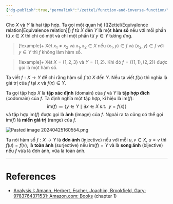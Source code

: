 ```yaml
---
{"dg-publish":true,"permalink":"/zettel/function-and-inverse-function/","noteIcon":"📝","created":"2024-04-25T15:44:39.064+07:00","updated":"2024-04-25T18:52:46.015+07:00"}
---
```


Cho $X$ và $Y$ là hai tập hợp. Ta gọi một quan hệ ([[Zettel/Equivalence relation\|Equivalence relation]]) $f$ từ $X$ đến $Y$ là một **hàm số** nếu với mỗi phần tử $x \in X$ thì chỉ có một và chỉ một phần tử $y \in Y$ tương ứng. 

>[!example]+
>Xét $x_{1} \neq x_{2}$ và $x_{1}, x_{2} \in X$ nếu $(x_{1}, y) \in f$ và $(x_{2}, y) \in f$ với $y \in Y$ thì $f$ không làm hàm số.

>[!example]+
>Xét $X = \{ 1, 2, 3 \}$ và $Y = \{ 1, 2 \}$. Khi đó $f = \{ (1, 1), (2, 2) \}$ được gọi là một hàm số.

Ta viết $f: X \to Y$ để chỉ rằng hàm số $f$ từ $X$ đến $Y$. Nếu ta viết $f(x)$ thì nghĩa là giá trị của $f$ tại $x$ và $f(x) \in Y$.

Ta gọi tập hợp $X$ là **tập xác định** (domain) của $f$ và $Y$ là **tập hợp đích** (codomain) của $f$. Ta định nghĩa một tập hợp, kí hiệu là $\text{im}(f)$:
$$
\text{im}(f) \coloneqq \{ y \in Y \mid \exists x \in X \hspace{3pt} \text{s.t.} \hspace{5pt} y = f(x) \}
$$
và tập hợp $\text{im}(f)$ được gọi là **ảnh** (image) của $f$. Ngoài ra ta cũng có thể gọi $\text{im}(f)$ là **miền giá trị** (range) của $f$.

![Pasted image 20240425160554.png](/img/user/Attachment/Pasted%20image%2020240425160554.png)

Ta nói hàm số $f: X \to Y$ là **đơn ánh** (injective) nếu với mỗi $u, v \in X$, $u = v$ thì $f(u) = f(v)$, là **toàn ánh** (surjective) nếu $\text{im}(f) = Y$ và là **song ánh** (bijective) nếu $f$ vừa là đơn ánh, vừa là toàn ánh.

---
# References

- [Analysis I: Amann, Herbert, Escher, Joachim, Brookfield, Gary: 9783764371531: Amazon.com: Books](https://www.amazon.com/Analysis-I-Herbert-Amann/dp/3764371536) (chapter 1)